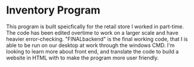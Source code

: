 # Inventory Program
This program is built speicfically for the retail store I worked in part-time. The code has been edited overtime to work on a larger scale and have heavier error-checking.
"FINALbackend" is the final working code, that I is able to be run on our desktop at work through the windows CMD.
I'm looking to learn more about front end, and translate the code to build a website in HTML with to make the program more user friendly.
